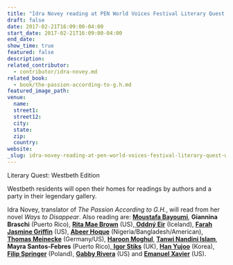 ```yaml
---
title: "Idra Novey reading at PEN World Voices Festival Literary Quest, Westbeth Edition"
draft: false
date: 2017-02-21T16:09:00-04:00
start_date: 2017-02-21T16:09:00-04:00
end_date:
show_time: true
featured: false
description:
related_contributor:
  - contributor/idra-novey.md
related_book:
  - book/the-passion-according-to-g.h.md
featured_image_path:
venue:
  name:
  street1:
  street12:
  city:
  state:
  zip:
  country:
website:
_slug: idra-novey-reading-at-pen-world-voices-festival-literary-quest-westbeth-edition
---
```


Literary Quest: Westbeth Edition

Westbeth residents will open their homes for readings by authors and a party in their legendary gallery.

Idra Novey, translator of _The Passion According to G.H._, will read from her novel _Ways to Disappear_. Also reading are: [**Moustafa Bayoumi**](http://worldvoices.pen.org/speaker/moustafa-bayoumi/), **Giannina Braschi** (Puerto Rico), [**Rita Mae Brown**](http://worldvoices.pen.org/speaker/rita-mae-brown/) (US),[ **Oddný Eir**](http://worldvoices.pen.org/speaker/oddny-eir/) (Iceland), [**Farah Jasmine Griffin**](http://worldvoices.pen.org/speaker/farah-jasmine-griffin/) (US), [**Abeer Hoque**](http://worldvoices.pen.org/speaker/abeer-hoque/) (Nigeria/Bangladesh/American), [**Thomas Meinecke**](http://worldvoices.pen.org/speaker/thomas-meinecke/) (Germany/US), [**Haroon Moghul**](http://worldvoices.pen.org/speaker/haroon-moghul/), [**Tanwi Nandini Islam**](http://worldvoices.pen.org/speaker/tanwi-nandini-islam/), **Mayra Santos-Febres** (Puerto Rico),[ **Igor Stiks**](http://worldvoices.pen.org/speaker/igor-stiks/) (UK), [**Han Yujoo**](http://worldvoices.pen.org/speaker/han-yujoo/) (Korea), [**Filip Springer**](http://worldvoices.pen.org/speaker/filip-springer/) (Poland), [**Gabby Rivera**](http://worldvoices.pen.org/speaker/gabby-rivera/) (US) and [**Emanuel Xavier**](http://worldvoices.pen.org/speaker/emanuel-xavier/) (US).

